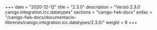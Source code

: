 +++
date        = "2020-12-12"
title       = "2.3.0"
description = "Versió 2.3.0 canigo.integration.icc.datatypes"
sections    = "canigo-fwk-docs"
enllac		= "/canigo-fwk-docs/documentacio-llibreries/canigo.integration.icc.datatypes/2.3.0/"
weight		= 8
+++
